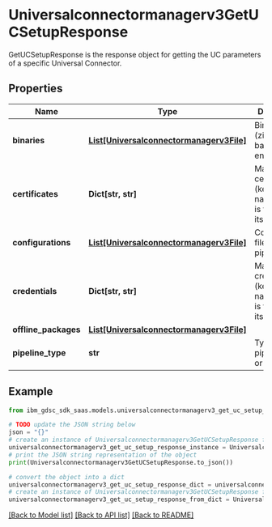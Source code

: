 # Universalconnectormanagerv3GetUCSetupResponse

GetUCSetupResponse is the response object for getting the UC parameters of a specific Universal Connector.

## Properties

Name | Type | Description | Notes
------------ | ------------- | ------------- | -------------
**binaries** | [**List[Universalconnectormanagerv3File]**](Universalconnectormanagerv3File.md) | Binaries files (zip,rpm,jar, base64 encoded). | [optional] 
**certificates** | **Dict[str, str]** | Map of certificates (key is the name, value is the value itself). | [optional] 
**configurations** | [**List[Universalconnectormanagerv3File]**](Universalconnectormanagerv3File.md) | Configuration files for pipeline. | [optional] 
**credentials** | **Dict[str, str]** | Map of credentials (key is the name, value is the value itself). | [optional] 
**offline_packages** | [**List[Universalconnectormanagerv3File]**](Universalconnectormanagerv3File.md) |  | [optional] 
**pipeline_type** | **str** | Type of the pipeline (pull or push). | [optional] 

## Example

```python
from ibm_gdsc_sdk_saas.models.universalconnectormanagerv3_get_uc_setup_response import Universalconnectormanagerv3GetUCSetupResponse

# TODO update the JSON string below
json = "{}"
# create an instance of Universalconnectormanagerv3GetUCSetupResponse from a JSON string
universalconnectormanagerv3_get_uc_setup_response_instance = Universalconnectormanagerv3GetUCSetupResponse.from_json(json)
# print the JSON string representation of the object
print(Universalconnectormanagerv3GetUCSetupResponse.to_json())

# convert the object into a dict
universalconnectormanagerv3_get_uc_setup_response_dict = universalconnectormanagerv3_get_uc_setup_response_instance.to_dict()
# create an instance of Universalconnectormanagerv3GetUCSetupResponse from a dict
universalconnectormanagerv3_get_uc_setup_response_from_dict = Universalconnectormanagerv3GetUCSetupResponse.from_dict(universalconnectormanagerv3_get_uc_setup_response_dict)
```
[[Back to Model list]](../README.md#documentation-for-models) [[Back to API list]](../README.md#documentation-for-api-endpoints) [[Back to README]](../README.md)


